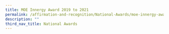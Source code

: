 ```yaml
---
title: MOE Innergy Award 2019 to 2021
permalink: /affirmation-and-recognition/National-Awards/moe-innergy-award-2019-to-2021
description: ""
third_nav_title: National Awards
---
```

